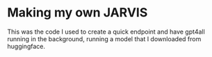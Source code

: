 # Making my own JARVIS

This was the code I used to create a quick endpoint and have gpt4all running in the background, running a model that I downloaded from huggingface.